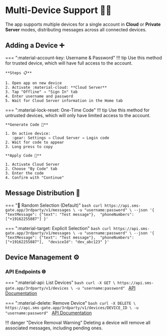 # Multi-Device Support 📱📱

The app supports multiple devices for a single account in **Cloud** or **Private Server** modes, distributing messages across all connected devices.

## Adding a Device ➕

=== ":material-account-key: Username & Password"
    !!! tip
        Use this method for trusted device, which will have full access to the account.

    **Steps 📋**

    1. Open app on new device
    2. Activate :material-cloud: **Cloud Server**
    3. Tap "Offline" → "Sign In" tab
    4. Enter username and password
    5. Wait for Cloud Server information in the Home tab

=== ":material-lock-reset: One-Time Code"
    !!! tip
        Use this method for untrusted devices, which will only have limited access to the account.

    **Generate Code 🔑**

    1. On active device:  
       :gear: Settings → Cloud Server → Login code
    2. Wait for code to appear
    3. Long press to copy

    **Apply Code 📲**

    1. Activate Cloud Server
    2. Choose "By Code" tab
    3. Enter the code
    4. Confirm with "Continue"

## Message Distribution 📨

=== ":game_die: Random Selection (Default)"
    ```bash
    curl https://api.sms-gate.app/3rdparty/v1/messages \
      -u "username:password" \
      --json '{
        "textMessage": {"text": "Test message"}, 
        "phoneNumbers": ["+19162255887"]
    }'
    ```

=== ":material-target: Explicit Selection"
    ```bash
    curl https://api.sms-gate.app/3rdparty/v1/messages \
      -u "username:password" \
      --json '{
        "textMessage": {"text": "Test message"}, 
        "phoneNumbers": ["+19162255887"], 
        "deviceId": "dev_abc123"
    }'
    ```
  
## Device Management ⚙️

### API Endpoints 🌐

=== ":material-api: List Devices"
    ```bash
    curl -X GET \
      https://api.sms-gate.app/3rdparty/v1/devices \
      -u "username:password"
    ```
    [API Documentation](https://api.sms-gate.app/#/User/get_3rdparty_v1_devices)

=== ":material-delete: Remove Device"
    ```bash
    curl -X DELETE \
      https://api.sms-gate.app/3rdparty/v1/devices/DEVICE_ID \
      -u "username:password"
    ```
    [API Documentation](https://api.sms-gate.app/#/User/delete_3rdparty_v1_devices__id_)

!!! danger "Device Removal Warning"
    Deleting a device will remove all associated messages, including pending ones.
